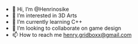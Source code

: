 - 👋 Hi, I’m @Henrinosike
- 👀 I’m interested in 3D Arts
- 🌱 I’m currently learning C++
- 💞️ I’m looking to collaborate on game design
- 📫 How to reach me henry.gridboxx@gmail.com

<!---
Henrinosike/Henrinosike is a ✨ special ✨ repository because its `README.md` (this file) appears on your GitHub profile.
You can click the Preview link to take a look at your changes.
--->
